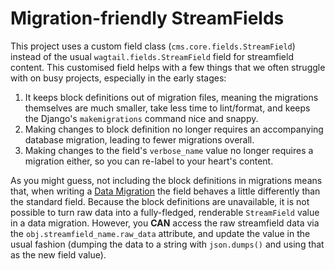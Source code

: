 # Migration-friendly StreamFields

This project uses a custom field class (`cms.core.fields.StreamField`) instead of the usual `wagtail.fields.StreamField`
field for streamfield content. This customised field helps with a few things that we often struggle with on busy
projects, especially in the early stages:

1. It keeps block definitions out of migration files, meaning the migrations themselves are much smaller, take less time
   to lint/format, and keeps the Django's `makemigrations` command nice and snappy.
2. Making changes to block definition no longer requires an accompanying database migration, leading to fewer migrations
   overall.
3. Making changes to the field's `verbose_name` value no longer requires a migration either, so you can re-label to your
   heart's content.

As you might guess, not including the block definitions in migrations means that, when writing a
[Data Migration](https://docs.djangoproject.com/en/stable/topics/migrations/#data-migrations-1) the field behaves a
little differently than the standard field. Because the block definitions are unavailable, it is not possible to turn
raw data into a fully-fledged, renderable `StreamField` value in a data migration. However, you **CAN** access the raw
streamfield data via the `obj.streamfield_name.raw_data` attribute, and update the value in the usual fashion (dumping
the data to a string with `json.dumps()` and using that as the new field value).
